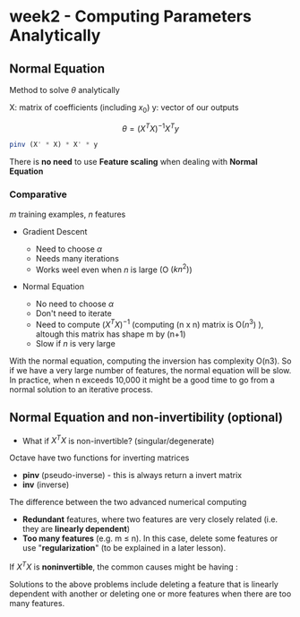 # week2 - Computing Parameters Analytically

## Normal Equation

Method to solve $\theta$ analytically  

X: matrix of coefficients (including $x_0$)
y: vector of our outputs

$$ \theta = (X^T X)^{-1} X^T y$$

```Octave
pinv (X' * X) * X' * y
```

There is **no need** to use **Feature scaling** when dealing with **Normal Equation**

### Comparative

$m$ training examples, $n$ features

* Gradient Descent

    * Need to choose $\alpha$
    * Needs many iterations
    * Works weel even when $n$ is large (O $(kn^2)$)


* Normal Equation
    * No need to choose $\alpha$
    * Don't need to iterate
    * Need to compute $(X^T X)^{-1}$    (computing (n x n) matrix is O$(n^3)$ ), altough this matrix has shape m by (n+1)
    * Slow if $n$ is very large

With the normal equation, computing the inversion has complexity O(n3). So if we have a very large number of features, the normal equation will be slow. In practice, when n exceeds 10,000 it might be a good time to go from a normal solution to an iterative process.

## Normal Equation and non-invertibility (optional)

* What if $X^T X$ is non-invertible? (singular/degenerate)

Octave have two functions for inverting matrices

* **pinv** (pseudo-inverse) - this is always return a invert matrix
* **inv** (inverse)

The difference between the two advanced numerical computing

* **Redundant** features, where two features are very closely related (i.e. they are **linearly dependent**)
* **Too many features** (e.g. m ≤ n). In this case, delete some features or use "**regularization**" (to be explained in a later lesson).

If $X^T X$ is **noninvertible**, the common causes might be having :

Solutions to the above problems include deleting a feature that is linearly dependent with another or deleting one or more features when there are too many features.